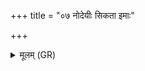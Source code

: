 +++
title = "०७ नोदेयीः सिकता इमाः"

+++
<details><summary>मूलम् (GR)</summary>

नोदेयीः सिकता इमाः  
सिन्धुतस् पर्याभृताः ।  
ताभिर् यमस्य कीश्मीलं  
संभृताभिर् अनीनशम् ॥
</details>